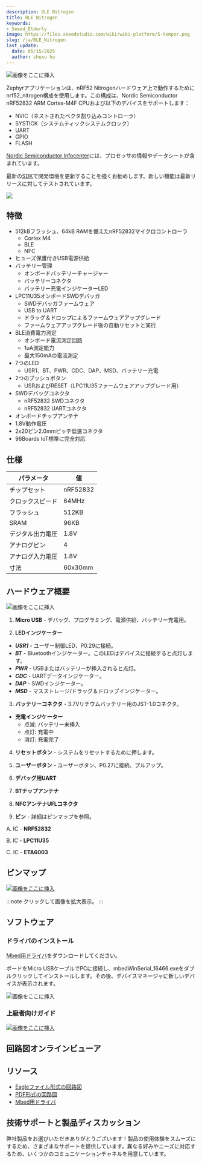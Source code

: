 ```yaml
---
description: BLE Nitrogen
title: BLE Nitrogen
keywords:
- Seeed_Elderly
image: https://files.seeedstudio.com/wiki/wiki-platform/S-tempor.png
slug: /ja/BLE_Nitrogen
last_update:
  date: 05/15/2025
  author: shuxu hu
---
```



![画像をここに挿入](https://files.seeedstudio.com/wiki/BLE-Nitrogen/img/cover.png)

Zephyrアプリケーションは、nRF52 Nitrogenハードウェア上で動作するためにnrf52_nitrogen構成を使用します。この構成は、Nordic Semiconductor nRF52832 ARM Cortex-M4F CPUおよび以下のデバイスをサポートします：

* NVIC（ネストされたベクタ割り込みコントローラ）
* SYSTICK（システムティックシステムクロック）
* UART
* GPIO
* FLASH

[Nordic Semiconductor Infocenter](http://infocenter.nordicsemi.com/)には、プロセッサの情報やデータシートが含まれています。

最新の[SDK](https://www.zephyrproject.org/downloads/tools)で開発環境を更新することを強くお勧めします。新しい機能は最新リリースに対してテストされています。

[![](https://files.seeedstudio.com/wiki/Seeed-WiKi/docs/images/300px-Get_One_Now_Banner-ragular.png)](https://www.seeedstudio.com/BLE-Nitrogen-p-2711.html)


## 特徴

* 512kBフラッシュ、64kB RAMを備えたnRF52832マイクロコントローラ
    * Cortex M4
    * BLE
    * NFC
* ヒューズ保護付きUSB電源供給
* バッテリー管理
    * オンボードバッテリーチャージャー
    * バッテリーコネクタ
    * バッテリー充電インジケーターLED
* LPC11U35オンボードSWDデバッガ
    * SWDデバッガファームウェア
    * USB to UART
    * ドラッグ＆ドロップによるファームウェアアップグレード
    * ファームウェアアップグレード後の自動リセットと実行
* BLE消費電力測定
    * オンボード電流測定回路
    * 1uA測定能力
    * 最大150mAの電流測定
* 7つのLED
    * USR1、BT、PWR、CDC、DAP、MSD、バッテリー充電
* 2つのプッシュボタン
    * USRおよびRESET（LPC11U35ファームウェアアップグレード用）
* SWDデバッグコネクタ
    * nRF52832 SWDコネクタ
    * nRF52832 UARTコネクタ
* オンボードチップアンテナ
* 1.8V動作電圧
* 2x20ピン2.0mmピッチ低速コネクタ
* 96Boards IoT標準に完全対応


## 仕様

| パラメータ | 値 |
|-----------|-------|
|チップセット|	nRF52832 |
|クロックスピード |	64MHz|
|フラッシュ|	512KB|
|SRAM|	96KB|
|デジタル出力電圧|	1.8V|
|アナログピン|	4|
|アナログ入力電圧|	1.8V|
|寸法|	60x30mm|

## ハードウェア概要

![画像をここに挿入](https://files.seeedstudio.com/wiki/BLE-Nitrogen/img/hardware_ov.png)

1. **Micro USB** - デバッグ、プログラミング、電源供給、バッテリー充電用。

2. **LEDインジケーター**

* ***USR1*** - ユーザー制御LED、P0.29に接続。
* ***BT*** - Bluetoothインジケーター。このLEDはデバイスに接続すると点灯します。
* ***PWR*** - USBまたはバッテリーが挿入されると点灯。
* ***CDC*** - UARTデータインジケーター。
* ***DAP*** - SWDインジケーター。
* ***MSD*** - マスストレージ/ドラッグ＆ドロップインジケーター。

3. **バッテリーコネクタ** - 3.7Vリチウムバッテリー用のJST-1.0コネクタ。

* **充電インジケーター**
    * 点滅: バッテリー未挿入
    * 点灯: 充電中
    * 消灯: 充電完了

4. **リセットボタン** - システムをリセットするために押します。

5. **ユーザーボタン** - ユーザーボタン、P0.27に接続、プルアップ。

6. **デバッグ用UART**

7. **BTチップアンテナ**

8. **NFCアンテナUFLコネクタ**

9. **ピン** - 詳細はピンマップを参照。

A. IC - **NRF52832**

B. IC - **LPC11U35**

C. IC - **ETA6003**

## ピンマップ

[![画像をここに挿入](https://files.seeedstudio.com/wiki/BLE-Nitrogen/img/pin_map.png)](https://files.seeedstudio.com/wiki/BLE-Nitrogen/img/pin_map.png)

:::note
    クリックして画像を拡大表示。
:::

## ソフトウェア

### ドライバのインストール

[Mbed用ドライバ](https://developer.mbed.org/media/downloads/drivers/mbedWinSerial_16466.exe)をダウンロードしてください。

ボードをMicro USBケーブルでPCに接続し、mbedWinSerial_16466.exeをダブルクリックしてインストールします。その後、デバイスマネージャに新しいデバイスが表示されます。

![画像をここに挿入](https://files.seeedstudio.com/wiki/BLE-Nitrogen/img/install_driver.png)

### 上級者向けガイド

[![画像をここに挿入](https://files.seeedstudio.com/wiki/BLE-Nitrogen/img/guide.png)](https://www.zephyrproject.org/)

## 回路図オンラインビューア

<div className="altium-ecad-viewer" data-project-src="https://files.seeedstudio.com/wiki/BLE-Nitrogen/res/BLE_Nitrogen_Eagle_File.zip" style={{borderRadius: '0px 0px 4px 4px', height: 500, borderStyle: 'solid', borderWidth: 1, borderColor: 'rgb(241, 241, 241)', overflow: 'hidden', maxWidth: 1280, maxHeight: 700, boxSizing: 'border-box'}}>
</div>

## リソース

* [Eagleファイル形式の回路図](https://files.seeedstudio.com/wiki/BLE-Nitrogen/res/BLE_Nitrogen_Eagle_File.zip)
* [PDF形式の回路図](https://files.seeedstudio.com/wiki/BLE-Nitrogen/res/BLE%20Nitrogen%20v1.0_SCH.pdf)
* [Mbed用ドライバ](https://developer.mbed.org/media/downloads/drivers/mbedWinSerial_16466.exe)

## 技術サポートと製品ディスカッション

弊社製品をお選びいただきありがとうございます！製品の使用体験をスムーズにするため、さまざまなサポートを提供しています。異なる好みやニーズに対応するため、いくつかのコミュニケーションチャネルを用意しています。

<div class="button_tech_support_container">
<a href="https://forum.seeedstudio.com/" class="button_forum"></a> 
<a href="https://www.seeedstudio.com/contacts" class="button_email"></a>
</div>

<div class="button_tech_support_container">
<a href="https://discord.gg/eWkprNDMU7" class="button_discord"></a> 
<a href="https://github.com/Seeed-Studio/wiki-documents/discussions/69" class="button_discussion"></a>
</div>